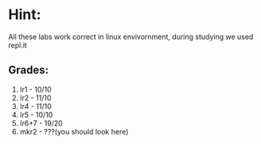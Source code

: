 # Hint:
All these labs work correct in linux envivornment, during studying we used repl.it  
## Grades:
1. lr1 - 10/10
2. lr2 - 11/10
3. lr4 - 11/10
4. lr5 - 10/10
5. lr6+7 - 19/20
6. mkr2 - ???(you should look here)
